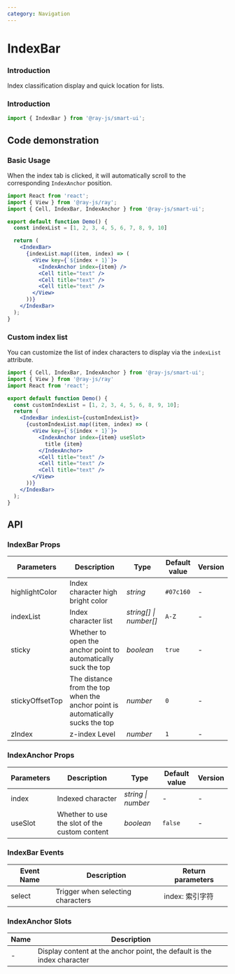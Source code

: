 ```yaml
---
category: Navigation
---
```


# IndexBar

### Introduction

Index classification display and quick location for lists.

### Introduction

```jsx
import { IndexBar } from '@ray-js/smart-ui';
```

## Code demonstration

### Basic Usage

When the index tab is clicked, it will automatically scroll to the corresponding `IndexAnchor` position.

```jsx
import React from 'react';
import { View } from '@ray-js/ray';
import { Cell, IndexBar, IndexAnchor } from '@ray-js/smart-ui';

export default function Demo() {
  const indexList = [1, 2, 3, 4, 5, 6, 7, 8, 9, 10]

  return (
    <IndexBar>
      {indexList.map((item, index) => (
        <View key={`${index + 1}`}>
          <IndexAnchor index={item} />
          <Cell title="text" />
          <Cell title="text" />
          <Cell title="text" />
        </View>
      ))}
    </IndexBar>
  );
}
```

### Custom index list

You can customize the list of index characters to display via the `indexList` attribute.

```jsx
import { Cell, IndexBar, IndexAnchor } from '@ray-js/smart-ui';
import { View } from '@ray-js/ray'
import React from 'react';

export default function Demo() {
  const customIndexList = [1, 2, 3, 4, 5, 6, 8, 9, 10];
  return (
    <IndexBar indexList={customIndexList}>
      {customIndexList.map((item, index) => (
        <View key={`${index + 1}`}>
          <IndexAnchor index={item} useSlot>
            title {item}
          </IndexAnchor>
          <Cell title="text" />
          <Cell title="text" />
          <Cell title="text" />
        </View>
      ))}
    </IndexBar>
  );
}
```

## API

### IndexBar Props

| Parameters      | Description                                                                    | Type                   | Default value | Version |
| --------------- | ------------------------------------------------------------------------------ | ---------------------- | ------------- | ------- |
| highlightColor  | Index character high bright color                                              | _string_               | `#07c160`     | -       |
| indexList       | Index character list                                                           | _string[] \| number[]_ | `A-Z`         | -       |
| sticky          | Whether to open the anchor point to automatically suck the top                 | _boolean_              | `true`        | -       |
| stickyOffsetTop | The distance from the top when the anchor point is automatically sucks the top | _number_               | `0`           | -       |
| zIndex          | z-index Level                                                                  | _number_               | `1`           | -       |

### IndexAnchor Props

| Parameters | Description                                   | Type               | Default value | Version |
| ---------- | --------------------------------------------- | ------------------ | ------------- | ------- |
| index      | Indexed character                             | _string \| number_ | -             | -       |
| useSlot    | Whether to use the slot of the custom content | _boolean_          | `false`       | -       |

### IndexBar Events

| Event Name | Description                       | Return parameters |
| ---------- | --------------------------------- | ----------------- |
| select     | Trigger when selecting characters | index: 索引字符   |

### IndexAnchor Slots

| Name | Description                                                             |
| ---- | ----------------------------------------------------------------------- |
| -    | Display content at the anchor point, the default is the index character |
